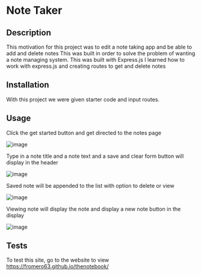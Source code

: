 # Note Taker

## Description

This motivation for this project was to edit a note taking app and be able to add and delete notes
This was built in order to solve the problem of wanting a note managing system.
This was built with Express.js
I learned how to work with express.js and creating routes to get and delete notes


## Installation

With this project we were given starter code and input routes.

## Usage

Click the get started button and get directed to the notes page

![image](https://github.com/FROMERO63/thenotebook/assets/134673364/69db533e-1b85-4813-b0c1-c0886b50b4bd)

Type in a note title and a note text and a save and clear form button will display in the header

![image](https://github.com/FROMERO63/thenotebook/assets/134673364/b41949ec-80a8-4319-8c7d-447a5bc48337)

Saved note will be appended to the list with option to delete or view

![image](https://github.com/FROMERO63/thenotebook/assets/134673364/b5b65921-392b-4c81-b53e-2a40cd180c0c)

Viewing note will display the note and display a new note button in the display

![image](https://github.com/FROMERO63/thenotebook/assets/134673364/a943aba6-37fa-4e0f-96ed-069237cc025b)



## Tests
To test this site, go to the website to view
https://fromero63.github.io/thenotebook/
